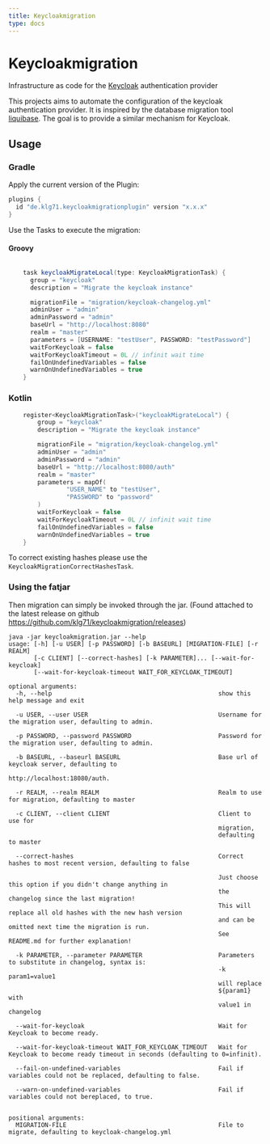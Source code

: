 ```yaml
---
title: Keycloakmigration
type: docs
---
```


# Keycloakmigration
Infrastructure as code for the [Keycloak](https://www.keycloak.org/) authentication provider 

This projects aims to automate the configuration of the keycloak authentication provider.
It is inspired by the database migration tool [liquibase](https://www.liquibase.org/).
The goal is to provide a similar mechanism for Keycloak. 

## Usage

### Gradle
Apply the current version of the Plugin:

```gradle
plugins {
  id "de.klg71.keycloakmigrationplugin" version "x.x.x"
}
```

Use the Tasks to execute the migration:
#### Groovy
```groovy

    task keycloakMigrateLocal(type: KeycloakMigrationTask) {
      group = "keycloak"
      description = "Migrate the keycloak instance"

      migrationFile = "migration/keycloak-changelog.yml"
      adminUser = "admin"
      adminPassword = "admin"
      baseUrl = "http://localhost:8080"
      realm = "master"
      parameters = [USERNAME: "testUser", PASSWORD: "testPassword"]
      waitForKeycloak = false
      waitForKeycloakTimeout = 0L // infinit wait time
      failOnUndefinedVariables = false
      warnOnUndefinedVariables = true
    }
```
### Kotlin
```kotlin
    register<KeycloakMigrationTask>("keycloakMigrateLocal") {
        group = "keycloak"
        description = "Migrate the keycloak instance"

        migrationFile = "migration/keycloak-changelog.yml"
        adminUser = "admin"
        adminPassword = "admin"
        baseUrl = "http://localhost:8080/auth"
        realm = "master"
        parameters = mapOf(
                "USER_NAME" to "testUser",
                "PASSWORD" to "password"
        )
        waitForKeycloak = false
        waitForKeycloakTimeout = 0L // infinit wait time
        failOnUndefinedVariables = false
        warnOnUndefinedVariables = true
    }
```
   To correct existing hashes please use the `KeycloakMigrationCorrectHashesTask`.
   
### Using the fatjar
Then migration can simply be invoked through the jar. (Found attached to the latest release on github https://github.com/klg71/keycloakmigration/releases)

    java -jar keycloakmigration.jar --help
    usage: [-h] [-u USER] [-p PASSWORD] [-b BASEURL] [MIGRATION-FILE] [-r REALM]
           [-c CLIENT] [--correct-hashes] [-k PARAMETER]... [--wait-for-keycloak]
           [--wait-for-keycloak-timeout WAIT_FOR_KEYCLOAK_TIMEOUT]

    optional arguments:
      -h, --help                                              show this help message and exit

      -u USER, --user USER                                    Username for the migration user, defaulting to admin.

      -p PASSWORD, --password PASSWORD                        Password for the migration user, defaulting to admin.

      -b BASEURL, --baseurl BASEURL                           Base url of keycloak server, defaulting to
                                                              http://localhost:18080/auth.
                                                              
      -r REALM, --realm REALM                                 Realm to use for migration, defaulting to master

      -c CLIENT, --client CLIENT                              Client to use for
                                                              migration,
                                                              defaulting to master

      --correct-hashes                                        Correct hashes to most recent version, defaulting to false

                                                              Just choose this option if you didn't change anything in
                                                              the changelog since the last migration!
                                                              This will replace all old hashes with the new hash version
                                                              and can be omitted next time the migration is run.
                                                              See README.md for further explanation!

      -k PARAMETER, --parameter PARAMETER                     Parameters to substitute in changelog, syntax is:
                                                              -k param1=value1
                                                              will replace
                                                              ${param1} with
                                                              value1 in changelog

      --wait-for-keycloak                                     Wait for Keycloak to become ready.

      --wait-for-keycloak-timeout WAIT_FOR_KEYCLOAK_TIMEOUT   Wait for Keycloak to become ready timeout in seconds (defaulting to 0=infinit).
      
      --fail-on-undefined-variables                           Fail if variables could not be replaced, defaulting to false.
  
      --warn-on-undefined-variables                           Fail if variables could not bereplaced, to true.                                                
      

    positional arguments:
      MIGRATION-FILE                                          File to migrate, defaulting to keycloak-changelog.yml
      


